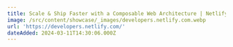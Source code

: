 ```yaml
---
title: Scale & Ship Faster with a Composable Web Architecture | Netlify Developers
image: /src/content/showcase/_images/developers.netlify.com.webp
url: 'https://developers.netlify.com/'
dateAdded: 2024-03-11T14:30:06.000Z
---
```


